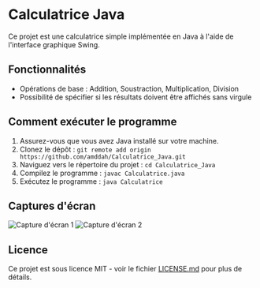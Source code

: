 # Calculatrice Java

Ce projet est une calculatrice simple implémentée en Java à l'aide de l'interface graphique Swing.

## Fonctionnalités

- Opérations de base : Addition, Soustraction, Multiplication, Division
- Possibilité de spécifier si les résultats doivent être affichés sans virgule

## Comment exécuter le programme

1. Assurez-vous que vous avez Java installé sur votre machine.
2. Clonez le dépôt : `git remote add origin https://github.com/amddah/Calculatrice_Java.git`
3. Naviguez vers le répertoire du projet : `cd Calculatrice_Java`
4. Compilez le programme : `javac Calculatrice.java`
5. Exécutez le programme : `java Calculatrice`

## Captures d'écran

![Capture d'écran 1](screenshots/screenshot1.png)
![Capture d'écran 2](screenshots/screenshot2.png)


## Licence

Ce projet est sous licence MIT - voir le fichier [LICENSE.md](LICENSE.md) pour plus de détails.
